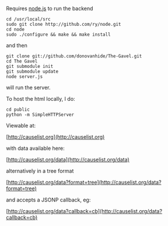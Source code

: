 Requires [node.js](http://nodejs.org/) to run the backend

	cd /usr/local/src
	sudo git clone http://github.com/ry/node.git
	cd node
	sudo ./configure && make && make install

and then
	
	git clone git://github.com/donovanhide/The-Gavel.git
	cd The Gavel
	git submodule init
	git submodule update
	node server.js

will run the server.

To host the html locally, I do:

	cd public
	python -m SimpleHTTPServer


Viewable at:

[http://causelist.org](http://causelist.org) 

with data available here: 

[http://causelist.org/data](http://causelist.org/data) 

alternatively in a tree format

[http://causelist.org/data?format=tree](http://causelist.org/data?format=tree)

and accepts a JSONP callback, eg:

[http://causelist.org/data?callback=cb](http://causelist.org/data?callback=cb)